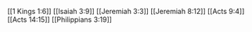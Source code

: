 [[1 Kings 1:6]]
[[Isaiah 3:9]]
[[Jeremiah 3:3]]
[[Jeremiah 8:12]]
[[Acts 9:4]]
[[Acts 14:15]]
[[Philippians 3:19]]
